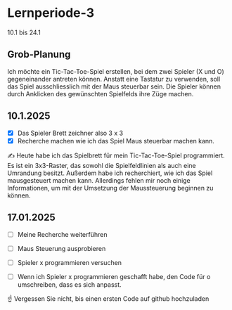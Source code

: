 # Lernperiode-3

10.1 bis 24.1

## Grob-Planung
Ich möchte ein Tic-Tac-Toe-Spiel erstellen, bei dem zwei Spieler (X und O) gegeneinander antreten können. Anstatt eine Tastatur zu verwenden,
soll das Spiel ausschliesslich mit der Maus steuerbar sein. Die Spieler können durch Anklicken des gewünschten Spielfelds ihre Züge machen.

## 10.1.2025

- [x] Das Spieler Brett zeichner also 3 x 3
- [x] Recherche machen wie ich das Spiel Maus steuerbar machen kann.

✍ Heute habe ich das Spielbrett für mein Tic-Tac-Toe-Spiel programmiert. Es ist ein 3x3-Raster, das sowohl die Spielfeldlinien als auch eine Umrandung besitzt. Außerdem habe ich recherchiert, wie ich das Spiel mausgesteuert machen kann. Allerdings fehlen mir noch einige Informationen, um mit der Umsetzung der Maussteuerung beginnen zu können.

## 17.01.2025

- [ ] Meine Recherche weiterführen
- [ ] Maus Steuerung ausprobieren 
- [ ] Spieler x programmieren versuchen
- [ ] Wenn ich Spieler x programmieren geschafft habe, den Code für o umschreiben, dass es sich anpasst.


☝️ Vergessen Sie nicht, bis einen ersten Code auf github hochzuladen
